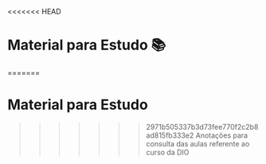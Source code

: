 <<<<<<< HEAD
# Material para Estudo :books:

=======
# Material para Estudo
>>>>>>> 2971b505337b3d73fee770f2c2b8ad815fb333e2
Anotações para consulta das aulas referente ao curso da DIO
